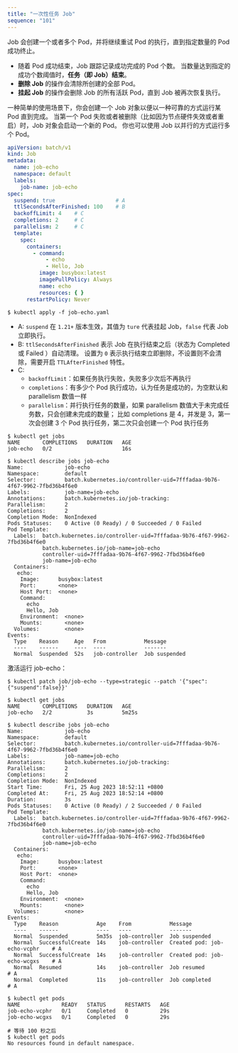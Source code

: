 ```yaml
---
title: "一次性任务 Job"
sequence: "101"
---
```


Job 会创建一个或者多个 Pod，并将继续重试 Pod 的执行，直到指定数量的 Pod 成功终止。

- 随着 Pod 成功结束，Job 跟踪记录成功完成的 Pod 个数。 当数量达到指定的成功个数阈值时，**任务（即 Job）结束**。
- **删除 Job** 的操作会清除所创建的全部 Pod。
- **挂起 Job** 的操作会删除 Job 的所有活跃 Pod，直到 Job 被再次恢复执行。

一种简单的使用场景下，你会创建一个 Job 对象以便以一种可靠的方式运行某 Pod 直到完成。
当第一个 Pod 失败或者被删除（比如因为节点硬件失效或者重启）时，Job 对象会启动一个新的 Pod。
你也可以使用 Job 以并行的方式运行多个 Pod。

```yaml
apiVersion: batch/v1
kind: Job
metadata:
  name: job-echo
  namespace: default
  labels:
    job-name: job-echo
spec:
  suspend: true                   # A
  ttlSecondsAfterFinished: 100    # B
  backoffLimit: 4    # C
  completions: 2     # C
  parallelism: 2     # C 
  template:
    spec:
      containers:
        - command:
            - echo
            - Hello, Job
          image: busybox:latest
          imagePullPolicy: Always
          name: echo
          resources: { }
      restartPolicy: Never
```

```text
$ kubectl apply -f job-echo.yaml
```

- A: `suspend` 在 `1.21+` 版本生效，其值为 `ture` 代表挂起 Job，`false` 代表 Job 立即执行。
- B: `ttlSecondsAfterFinished` 表示 Job 在执行结束之后（状态为 Completed 或 Failed ）自动清理。
  设置为 `0` 表示执行结束立即删除，不设置则不会清除，需要开启 `TTLAfterFinished` 特性。
- C:
  - `backoffLimit`：如果任务执行失败，失败多少次后不再执行
  - `completions`：有多少个 Pod 执行成功，认为任务是成功的，为空默认和 parallelism 数值一样
  - `parallelism`：并行执行任务的数量，如果 parallelism 数值大于未完成任务数，只会创建未完成的数量；
    比如 completions 是 4，并发是 3，第一次会创建 3 个 Pod 执行任务，第二次只会创建一个 Pod 执行任务

```text
$ kubectl get jobs
NAME       COMPLETIONS   DURATION   AGE
job-echo   0/2                      16s

$ kubectl describe jobs job-echo 
Name:             job-echo
Namespace:        default
Selector:         batch.kubernetes.io/controller-uid=7fffadaa-9b76-4f67-9962-7fbd36b4f6e0
Labels:           job-name=job-echo
Annotations:      batch.kubernetes.io/job-tracking: 
Parallelism:      2
Completions:      2
Completion Mode:  NonIndexed
Pods Statuses:    0 Active (0 Ready) / 0 Succeeded / 0 Failed
Pod Template:
  Labels:  batch.kubernetes.io/controller-uid=7fffadaa-9b76-4f67-9962-7fbd36b4f6e0
           batch.kubernetes.io/job-name=job-echo
           controller-uid=7fffadaa-9b76-4f67-9962-7fbd36b4f6e0
           job-name=job-echo
  Containers:
   echo:
    Image:      busybox:latest
    Port:       <none>
    Host Port:  <none>
    Command:
      echo
      Hello, Job
    Environment:  <none>
    Mounts:       <none>
  Volumes:        <none>
Events:
  Type    Reason     Age   From            Message
  ----    ------     ----  ----            -------
  Normal  Suspended  52s   job-controller  Job suspended
```

激活运行 job-echo：

```text
$ kubectl patch job/job-echo --type=strategic --patch '{"spec":{"suspend":false}}'
```

```text
$ kubectl get jobs
NAME       COMPLETIONS   DURATION   AGE
job-echo   2/2           3s         5m25s
```

```text
$ kubectl describe jobs job-echo 
Name:             job-echo
Namespace:        default
Selector:         batch.kubernetes.io/controller-uid=7fffadaa-9b76-4f67-9962-7fbd36b4f6e0
Labels:           job-name=job-echo
Annotations:      batch.kubernetes.io/job-tracking: 
Parallelism:      2
Completions:      2
Completion Mode:  NonIndexed
Start Time:       Fri, 25 Aug 2023 18:52:11 +0800
Completed At:     Fri, 25 Aug 2023 18:52:14 +0800
Duration:         3s
Pods Statuses:    0 Active (0 Ready) / 2 Succeeded / 0 Failed
Pod Template:
  Labels:  batch.kubernetes.io/controller-uid=7fffadaa-9b76-4f67-9962-7fbd36b4f6e0
           batch.kubernetes.io/job-name=job-echo
           controller-uid=7fffadaa-9b76-4f67-9962-7fbd36b4f6e0
           job-name=job-echo
  Containers:
   echo:
    Image:      busybox:latest
    Port:       <none>
    Host Port:  <none>
    Command:
      echo
      Hello, Job
    Environment:  <none>
    Mounts:       <none>
  Volumes:        <none>
Events:
  Type    Reason            Age    From            Message
  ----    ------            ----   ----            -------
  Normal  Suspended         5m35s  job-controller  Job suspended
  Normal  SuccessfulCreate  14s    job-controller  Created pod: job-echo-vcphr    # A
  Normal  SuccessfulCreate  14s    job-controller  Created pod: job-echo-wcgxs    # A
  Normal  Resumed           14s    job-controller  Job resumed                    # A
  Normal  Completed         11s    job-controller  Job completed                  # A
```

```text
$ kubectl get pods
NAME             READY   STATUS      RESTARTS   AGE
job-echo-vcphr   0/1     Completed   0          29s
job-echo-wcgxs   0/1     Completed   0          29s

# 等待 100 秒之后
$ kubectl get pods
No resources found in default namespace.
```
